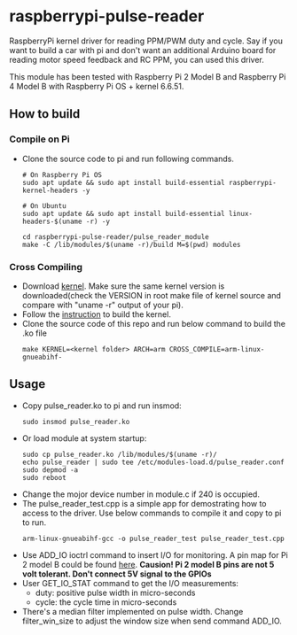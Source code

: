 # raspberrypi-pulse-reader
RaspberryPi kernel driver for reading PPM/PWM duty and cycle. Say if you want to build a car with pi and don't want an additional Arduino board for reading motor speed feedback and RC PPM, you can used this driver.

This module has been tested with Raspberry Pi 2 Model B and Raspberry Pi 4 Model B with Raspberry Pi OS + kernel 6.6.51.

## How to build
### Compile on Pi
- Clone the source code to pi and run following commands.
	```
	# On Raspberry Pi OS
	sudo apt update && sudo apt install build-essential raspberrypi-kernel-headers -y

	# On Ubuntu
	sudo apt update && sudo apt install build-essential linux-headers-$(uname -r) -y

	cd raspberrypi-pulse-reader/pulse_reader_module
	make -C /lib/modules/$(uname -r)/build M=$(pwd) modules
	```
### Cross Compiling
- Download [kernel](https://github.com/raspberrypi/linux). Make sure the same kernel version is downloaded(check the VERSION in root make file of kernel source and compare with "uname -r" output of your pi). 
- Follow the [instruction](https://www.raspberrypi.org/documentation/linux/kernel/building.md) to build the kernel.
- Clone the source code of this repo and run below command to build the .ko file
	```
	make KERNEL=<kernel folder> ARCH=arm CROSS_COMPILE=arm-linux-gnueabihf-
	```
## Usage
- Copy pulse_reader.ko to pi and run insmod:
	```
	sudo insmod pulse_reader.ko
	```
- Or load module at system startup:
	```
	sudo cp pulse_reader.ko /lib/modules/$(uname -r)/
	echo pulse_reader | sudo tee /etc/modules-load.d/pulse_reader.conf
	sudo depmod -a
	sudo reboot
	```
- Change the mojor device number in module.c if 240 is occupied.
- The pulse_reader_test.cpp is a simple app for demostrating how to access to the driver. Use below commands to compile it and copy to pi to run.
	```
	arm-linux-gnueabihf-gcc -o pulse_reader_test pulse_reader_test.cpp
	```
- Use ADD_IO ioctrl command to insert I/O for monitoring. A pin map for Pi 2 model B could be found [here](https://docs.microsoft.com/en-us/windows/iot-core/media/pinmappingsrpi/rp2_pinout.png). **Causion! Pi 2 model B pins are not 5 volt tolerant. Don't connect 5V signal to the GPIOs**
- User GET_IO_STAT command to get the I/O measurements:
	- duty: positive pulse width in micro-seconds
    - cycle: the cycle time in micro-seconds
- There's a median filter implemented on pulse width. Change filter_win_size to adjust the window size when send command ADD_IO.

